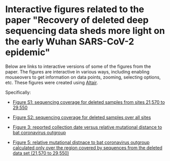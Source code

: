 # Interactive figures related to the paper "Recovery of deleted deep sequencing data sheds more light on the early Wuhan SARS-CoV-2 epidemic"

Below are links to interactive versions of some of the figures from the paper.
The figures are interactive in various ways, including enabling mouseovers to get information on data points, zooming, selecting options, etc.
These figures were created using [Altair](https://altair-viz.github.io/).

Specifically:

 - <a href="coverage_region.html" title="Figure S1: sequencing coverage for deleted samples from sites 21,570 to 29,550">Figure S1: sequencing coverage for deleted samples from sites 21,570 to 29,550</a>
 
 - <a href="coverage_all.html" title="Figure S2: sequencing coverage for deleted samples over all sites">Figure S2: sequencing coverage for deleted samples over all sites</a>
 
 - <a href="deltadist.html" title="Figure 3: reported collection date versus relative mutational distance to bat coronavirus outgroup">Figure 3: reported collection date versus relative mutational distance to bat coronavirus outgroup</a>
 
 - <a href="deltadist_jitter.html" title="Figure 5: relative mutational distnace to bat coronavirus outgroup calculated only over the region covered by sequences from the deleted data set (21,570 to 29,550)">Figure 5: relative mutational distnace to bat coronavirus outgroup calculated only over the region covered by sequences from the deleted data set (21,570 to 29,550)</a>
